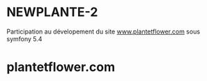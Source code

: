 # NEWPLANTE-2
Participation au dévelopement du site www.plantetflower.com
sous symfony 5.4
# plantetflower.com

